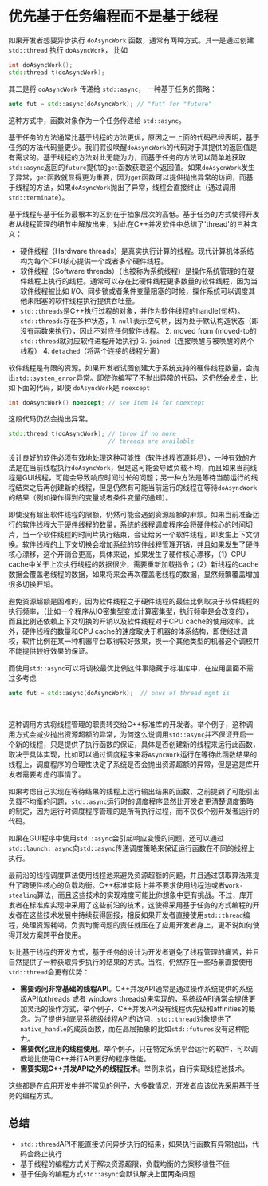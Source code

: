 # 优先基于任务编程而不是基于线程
如果开发者想要异步执行 `doAsyncWork` 函数，通常有两种方式。其一是通过创建 `std::thread` 执行 `doAsyncWork`， 比如
```cpp
int doAsyncWork();
std::thread t(doAsyncWork);
```
其二是将 `doAsyncWork` 传递给 `std::async`， 一种基于任务的策略：
```cpp
auto fut = std::async(doAsyncWork); // "fut" for "future"
```
这种方式中，函数对象作为一个任务传递给 `std::async`。

基于任务的方法通常比基于线程的方法更优，原因之一上面的代码已经表明，基于任务的方法代码量更少。我们假设唤醒`doAsyncWork`的代码对于其提供的返回值是有需求的。基于线程的方法对此无能为力，而基于任务的方法可以简单地获取`std::async`返回的`future`提供的`get`函数获取这个返回值。如果`doAsycnWork`发生了异常，`get`函数就显得更为重要，因为`get`函数可以提供抛出异常的访问，而基于线程的方法，如果`doAsyncWork`抛出了异常，线程会直接终止（通过调用`std::terminate`）。

基于线程与基于任务最根本的区别在于抽象层次的高低。基于任务的方式使得开发者从线程管理的细节中解放出来，对此在C++并发软件中总结了'thread'的三种含义：

- 硬件线程（Hardware threads）是真实执行计算的线程。现代计算机体系结构为每个CPU核心提供一个或者多个硬件线程。
- 软件线程（Software threads）（也被称为系统线程）是操作系统管理的在硬件线程上执行的线程。通常可以存在比硬件线程更多数量的软件线程，因为当软件线程被比如 I/O、同步锁或者条件变量阻塞的时候，操作系统可以调度其他未阻塞的软件线程执行提供吞吐量。
- `std::threads`是C++执行过程的对象，并作为软件线程的handle(句柄)。`std::threads`存在多种状态，1. `null`表示空句柄，因为处于默认构造状态（即没有函数来执行），因此不对应任何软件线程。 2. moved from (moved-to的`std::thread`就对应软件进程开始执行) 3. `joined`（连接唤醒与被唤醒的两个线程） 4. `detached`（将两个连接的线程分离）

软件线程是有限的资源。如果开发者试图创建大于系统支持的硬件线程数量，会抛出`std::system_error`异常。即使你编写了不抛出异常的代码，这仍然会发生，比如下面的代码，即使 `doAsyncWork`是 `noexcept`
```cpp
int doAsyncWork() noexcept; // see Item 14 for noexcept
```
这段代码仍然会抛出异常。
```cpp
std::thread t(doAsyncWork); // throw if no more
                            // threads are available
```

设计良好的软件必须有效地处理这种可能性（软件线程资源耗尽），一种有效的方法是在当前线程执行`doAsyncWork`，但是这可能会导致负载不均，而且如果当前线程是GUI线程，可能会导致响应时间过长的问题；另一种方法是等待当前运行的线程结束之后再创建新的线程，但是仍然有可能当前运行的线程在等待`doAsyncWork`的结果（例如操作得到的变量或者条件变量的通知）。

即使没有超出软件线程的限额，仍然可能会遇到资源超额的麻烦。如果当前准备运行的软件线程大于硬件线程的数量，系统的线程调度程序会将硬件核心的时间切片，当一个软件线程的时间片执行结束，会让给另一个软件线程，即发生上下文切换。软件线程的上下文切换会增加系统的软件线程管理开销，并且如果发生了硬件核心漂移，这个开销会更高，具体来说，如果发生了硬件核心漂移，（1）CPU cache中关于上次执行线程的数据很少，需要重新加载指令；（2）新线程的cache数据会覆盖老线程的数据，如果将来会再次覆盖老线程的数据，显然频繁覆盖增加很多切换开销。

避免资源超额是困难的，因为软件线程之于硬件线程的最佳比例取决于软件线程的执行频率，（比如一个程序从IO密集型变成计算密集型，执行频率是会改变的），而且比例还依赖上下文切换的开销以及软件线程对于CPU cache的使用效率。此外，硬件线程的数量和CPU cache的速度取决于机器的体系结构，即使经过调校，软件比例在某一种机器平台取得较好效果，换一个其他类型的机器这个调校并不能提供较好效果的保证。

而使用`std::async`可以将调校最优比例这件事隐藏于标准库中，在应用层面不需过多考虑

```cpp
auto fut = std::async(doAsyncWork);  // onus of thread mgmt is
																		 // on implement of 
																		 // the Standard Library
```

这种调用方式将线程管理的职责转交给C++标准库的开发者。举个例子，这种调用方式会减少抛出资源超额的异常，为何这么说调用`std::async`并不保证开启一个新的线程，只是提供了执行函数的保证，具体是否创建新的线程来运行此函数，取决于具体实现，比如可以通过调度程序来将`AsyncWork`运行在等待此函数结果的线程上，调度程序的合理性决定了系统是否会抛出资源超额的异常，但是这是库开发者需要考虑的事情了。

如果考虑自己实现在等待结果的线程上运行输出结果的函数，之前提到了可能引出负载不均衡的问题，`std::async`运行时的调度程序显然比开发者更清楚调度策略的制定，因为运行时调度程序管理的是所有执行过程，而不仅仅个别开发者运行的代码。

如果在GUI程序中使用`std::async`会引起响应变慢的问题，还可以通过`std::launch::async`向`std::async`传递调度策略来保证运行函数在不同的线程上执行。

最前沿的线程调度算法使用线程池来避免资源超额的问题，并且通过窃取算法来提升了跨硬件核心的负载均衡。C++标准实际上并不要求使用线程池或者`work-stealing`算法，而且这些技术的实现难度可能比你想象中更有挑战。不过，库开发者在标准库实现中采用了这些前沿的技术，这使得采用基于任务的方式编程的开发者在这些技术发展中持续获得回报，相反如果开发者直接使用`std::thread`编程，处理资源耗竭，负责均衡问题的责任就压在了应用开发者身上，更不说如何使得开发方案跨平台使用。

对比基于线程的开发方式，基于任务的设计为开发者避免了线程管理的痛苦，并且自然提供了一种获取异步执行的结果的方式。当然，仍然存在一些场景直接使用`std::thread`会更有优势：

- **需要访问非常基础的线程API**。C++并发API通常是通过操作系统提供的系统级API(pthreads 或者 windows threads)来实现的，系统级API通常会提供更加灵活的操作方式，举个例子，C++并发API没有线程优先级和affinities的概念。为了提供对底层系统级线程API的访问，`std::thread`对象提供了`native_handle`的成员函数，而在高层抽象的比如`std::futures`没有这种能力。
- **需要优化应用的线程使用**。举个例子，只在特定系统平台运行的软件，可以调教地比使用C++并行API更好的程序性能。
- **需要实现C++并发API之外的线程技术**。举例来说，自行实现线程池技术。

这些都是在应用开发中并不常见的例子，大多数情况，开发者应该优先采用基于任务的编程方式。



## 总结

- `std::thread`API不能直接访问异步执行的结果，如果执行函数有异常抛出，代码会终止执行
- 基于线程的编程方式关于解决资源超限，负载均衡的方案移植性不佳
- 基于任务的编程方式`std::async`会默认解决上面两条问题